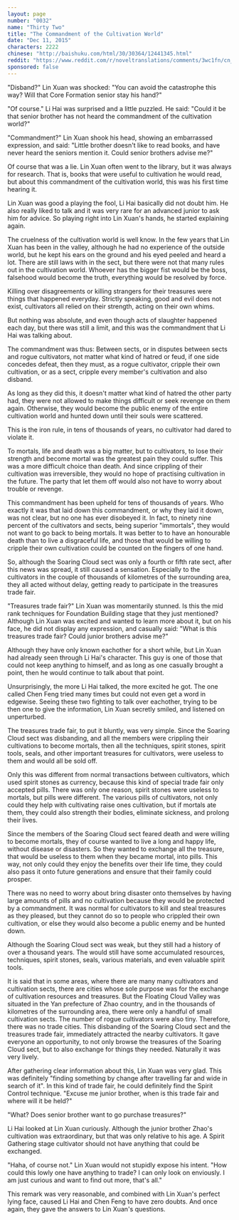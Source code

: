 ```yaml
---
layout: page
number: "0032"
name: "Thirty Two"
title: "The Commandment of the Cultivation World"
date: "Dec 11, 2015"
characters: 2222
chinese: "http://baishuku.com/html/30/30364/12441345.html"
reddit: "https://www.reddit.com/r/noveltranslations/comments/3wc1fn/cn_tempered_immortal_chapter_0032/"
sponsored: false
---
```


"Disband?" Lin Xuan was shocked: "You can avoid the catastrophe this way? Will that Core Formation senior stay his hand?"

"Of course." Li Hai was surprised and a little puzzled. He said: "Could it be that senior brother has not heard the commandment of the cultivation world?"

"Commandment?" Lin Xuan shook his head, showing an embarrassed expression, and said: "Little brother doesn't like to read books, and have never heard the seniors mention it. Could senior brothers advise me?"

Of course that was a lie. Lin Xuan often went to the library, but it was always for research. That is, books that were useful to cultivation he would read, but about this commandment of the cultivation world, this was his first time hearing it.

Lin Xuan was good a playing the fool, Li Hai basically did not doubt him. He also really liked to talk and it was very rare for an advanced junior to ask him for advice. So playing right into Lin Xuan's hands, he started explaining again.

The cruelness of the cultivation world is well know. In the few years that Lin Xuan has been in the valley, although he had no experience of the outside world, but he kept his ears on the ground and his eyed peeled and heard a lot. There are still laws with in the sect, but there were not that many rules out in the cultivation world. Whoever has the bigger fist would be the boss, falsehood would become the truth, everything would be resolved by force.

Killing over disagreements or killing strangers for their treasures were things that happened everyday. Strictly speaking, good and evil does not exist, cultivators all relied on their strength, acting on their own whims.

But nothing was absolute, and even though acts of slaughter happened each day, but there was still a limit, and this was the commandment that Li Hai was talking about.

The commandment was thus: Between sects, or in disputes between sects and rogue cultivators, not matter what kind of hatred or feud, if one side concedes defeat, then they must, as a rogue cultivator, cripple their own cultivation, or as a sect, cripple every member's cultivation and also disband.

As long as they did this, it doesn't matter what kind of hatred the other party had, they were not allowed to make things difficult or seek revenge on them again. Otherwise, they would become the public enemy of the entire cultivation world and hunted down until their souls were scattered.

This is the iron rule, in tens of thousands of years, no cultivator had dared to violate it.

To mortals, life and death was a big matter, but to cultivators, to lose their strength and become mortal was the greatest pain they could suffer. This was a more difficult choice than death. And since crippling of their cultivation was irreversible, they would no hope of practising cultivation in the future. The party that let them off would also not have to worry about trouble or revenge.

This commandment has been upheld for tens of thousands of years. Who exactly it was that laid down this commandment, or why they laid it down, was not clear, but no one has ever disobeyed it. In fact, to ninety nine percent of the cultivators and sects, being superior "immortals", they would not want to go back to being mortals. It was better to to have an honourable death than to live a disgraceful life, and those that would be willing to cripple their own cultivation could be counted on the fingers of one hand.

So, although the Soaring Cloud sect was only a fourth or fifth rate sect, after this news was spread, it still caused a sensation. Especially to the cultivators in the couple of thousands of kilometres of the surrounding area, they all acted without delay, getting ready to participate in the treasures trade fair.

"Treasures trade fair?" Lin Xuan was momentarily stunned. Is this the mid rank techniques for Foundation Building stage that they just mentioned? Although Lin Xuan was excited and wanted to learn more about it, but on his face, he did not display any expression, and casually said: "What is this treasures trade fair? Could junior brothers advise me?"

Although they have only known eachother for a short while, but Lin Xuan had already seen through Li Hai's character. This guy is one of those that could not keep anything to himself, and as long as one casually brought a point, then he would continue to talk about that point.

Unsurprisingly, the more Li Hai talked, the more excited he got. The one called Chen Feng tried many times but could not even get a word in edgewise. Seeing these two fighting to talk over eachother, trying to be then one to give the information, Lin Xuan secretly smiled, and listened on unperturbed.

The treasures trade fair, to put it bluntly, was very simple. Since the Soaring Cloud sect was disbanding, and all the members were crippling their cultivations to become mortals, then all the techniques, spirit stones, spirit tools, seals, and other important treasures for cultivators, were useless to them and would all be sold off.

Only this was different from normal transactions between cultivators, which used spirit stones as currency, because this kind of special trade fair only accepted pills. There was only one reason, spirit stones were useless to mortals, but pills were different. The various pills of cultivators, not only could they help with cultivating raise ones cultivation, but if mortals ate them, they could also strength their bodies, eliminate sickness, and prolong their lives.

Since the members of the Soaring Cloud sect feared death and were willing to become mortals, they of course wanted to live a long and happy life, without disease or disasters. So they wanted to exchange all the treasure, that would be useless to them when they became mortal, into pills. This way, not only could they enjoy the benefits over their life time, they could also pass it onto future generations and ensure that their family could prosper.

There was no need to worry about bring disaster onto themselves by having large amounts of pills and no cultivation because they would be protected by a commandment. It was normal for cultivators to kill and steal treasures as they pleased, but they cannot do so to people who crippled their own cultivation, or else they would also become a public enemy and be hunted down.

Although the Soaring Cloud sect was weak, but they still had a history of over a thousand years. The would still have some accumulated resources, techniques, spirit stones, seals, various materials, and even valuable spirit tools.

It is said that in some areas, where there are many many cultivators and cultivation sects, there are cities whose sole purpose was for the exchange of cultivation resources and treasures. But the Floating Cloud Valley was situated in the Yan prefecture of Zhao country, and in the thousands of kilometres of the surrounding area, there were only a handful of small cultivation sects. The number of rogue cultivators were also tiny. Therefore, there was no trade cities. This disbanding of the Soaring Cloud sect and the treasures trade fair, immediately attracted the nearby cultivators. It gave everyone an opportunity, to not only browse the treasures of the Soaring Cloud sect, but to also exchange for things they needed. Naturally it was very lively.

After gathering clear information about this, Lin Xuan was very glad. This was definitely "finding something by change after travelling far and wide in search of it". In this kind of trade fair, he could definitely find the Spirit Control technique. "Excuse me junior brother, when is this trade fair and where will it be held?"

"What? Does senior brother want to go purchase treasures?"

Li Hai looked at Lin Xuan curiously. Although the junior brother Zhao's cultivation was extraordinary, but that was only relative to his age. A Spirit Gathering stage cultivator should not have anything that could be exchanged.

"Haha, of course not." Lin Xuan would not stupidly expose his intent. "How could this lowly one have anything to trade? I can only look on enviously. I am just curious and want to find out more, that's all."

This remark was very reasonable, and combined with Lin Xuan's perfect lying face, caused Li Hai and Chen Feng to have zero doubts. And once again, they gave the answers to Lin Xuan's questions.

